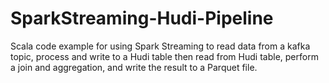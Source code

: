 # SparkStreaming-Hudi-Pipeline
Scala code example for using Spark Streaming to read data from a kafka topic, process and write to a Hudi table then read from Hudi table, perform a join and aggregation, and write the result to a Parquet file.
